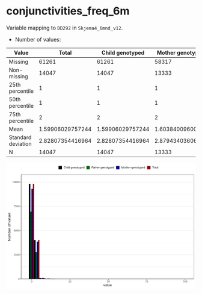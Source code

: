 # conjunctivities_freq_6m
Variable mapping to `DD292` in `Skjema4_6mnd_v12`.
- Number of values:

| Value | Total | Child genotyped | Mother genotyped | Father genotyped |
| ----- | ----- | --------------- | ---------------- | ---------------- |
| Missing | 61261 | 61261 | 58317 | 40214 |
| Non-missing | 14047 | 14047 | 13333 | 9870 |
| 25th percentile | 1 | 1 | 1 | 1 |
| 50th percentile | 1 | 1 | 1 | 1 |
| 75th percentile | 2 | 2 | 2 | 2 |
| Mean | 1.59906029757244 | 1.59906029757244 | 1.6038400960024 | 1.58470111448835 |
| Standard deviation | 2.82807354416964 | 2.82807354416964 | 2.87943403606823 | 2.84561888709139 |
| N | 14047 | 14047 | 13333 | 9870 |



![](conjunctivities_freq_6m_n.png)



